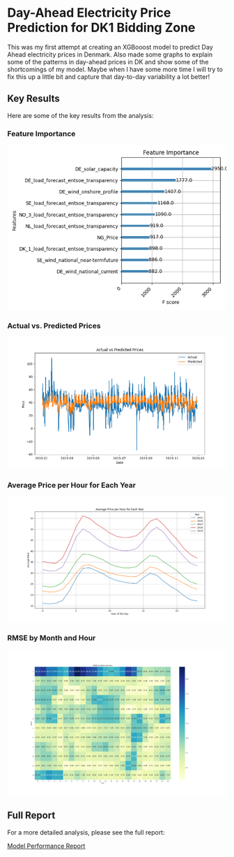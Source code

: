 # Day-Ahead Electricity Price Prediction for DK1 Bidding Zone

This was my first attempt at creating an XGBooost model to predict Day Ahead electricity prices in Denmark. Also made some graphs to explain some of the patterns in day-ahead prices in DK and show some of the shortcomings of my model. Maybe when I have some more time I will try to fix this up a little bit and capture that day-to-day variability a lot better!

## Key Results

Here are some of the key results from the analysis:

### Feature Importance

![Feature Importance](https://raw.githubusercontent.com/PArellano02/DK-DayAhead-electricity-priced-ML/main/output/feature_importance.png)

### Actual vs. Predicted Prices

![Actual vs. Predicted](https://raw.githubusercontent.com/PArellano02/DK-DayAhead-electricity-priced-ML/main/output/actual_vs_predicted.png)

### Average Price per Hour for Each Year

![Average Price per Hour](https://raw.githubusercontent.com/PArellano02/DK-DayAhead-electricity-priced-ML/main/output/average_price_per_hour_per_year.png)

### RMSE by Month and Hour

![RMSE by Month and Hour](https://raw.githubusercontent.com/PArellano02/DK-DayAhead-electricity-priced-ML/main/output/rmse_by_month_hour.png)

## Full Report

For a more detailed analysis, please see the full report:

[Model Performance Report](https://github.com/PArellano02/DK-DayAhead-electricity-priced-ML/blob/main/output/model_performance_report.pdf)
